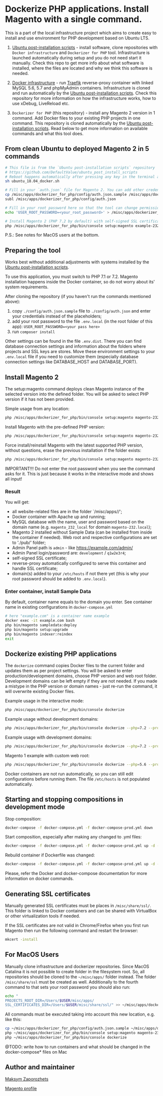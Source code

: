 # Dockerize PHP applications. Install Magento with a single command. #

This is a part of the local infrastructure project which aims to create easy to install and use environment for PHP development based on Ubuntu LTS.

1. [Ubuntu post-installation scripts](https://github.com/DefaultValue/ubuntu_post_install_scripts) - install software,
clone repositories with `Docker infrastructure` and `Dockerizer for PHP` tool. Infrastructure is launched automatically
during setup and you do not need start it manually. Check this repo to get more info about what software is installed,
where the files are located and why we think this software is needed.

2. [Docker infrastructure](https://github.com/DefaultValue/docker_infrastructure) - run [Traefik](https://traefik.io/)
reverse-proxy container with linked MySQL 5.6, 5.7 and phpMyAdmin containers. Infrastructure is cloned and run automatically by the
[Ubuntu post-installation scripts](https://github.com/DefaultValue/ubuntu_post_install_scripts). Check this repository
for more information on how the infrastructure works, how to use xDebug, LiveReload etc.

3. `Dockerizer for PHP` (this repository) - install any Magento 2 version in 1
command. Add Docker files to your existing PHP projects in one command. This repository is cloned automatically
by the [Ubuntu post-installation scripts](https://github.com/DefaultValue/ubuntu_post_install_scripts). Read below
to get more information on available commands and what this tool does.


## From clean Ubuntu to deployed Magento 2 in 5 commands ##

```bash
# This file is from the `Ubuntu post-installation scripts` repository
# https://github.com/DefaultValue/ubuntu_post_install_scripts
# Reboot happens automatically after pressing any key in the terminal after executing a script. This must be done before moving forward 
sh ubuntu_18.04_docker.sh

# Fill in your `auth.json` file for Magento 2. You can add other credentials there to use this tool for any other PHP apps
cp /misc/apps/dockerizer_for_php/config/auth.json.sample /misc/apps/dockerizer_for_php/config/auth.json
subl /misc/apps/dockerizer_for_php/config/auth.json

# Fill in your root password here so that the tool can change permissions and add entries to your hosts file
echo 'USER_ROOT_PASSWORD=<your_root_password>' > /misc/apps/dockerizer_for_php/.env.local

# Install Magento 2 (PHP 7.2 by default) with self-signed SSL certificate that is valid for you. Add it to the hosts file. Just launch in browser when completed!
php /misc/apps/dockerizer_for_php/bin/console setup:magento example-232.local 2.3.2 -nf
```

P.S.: See notes for MacOS users at the bottom.


## Preparing the tool ##

Works best without additional adjustments with systems installed by the [Ubuntu post-installation scripts](https://github.com/DefaultValue/ubuntu_post_install_scripts).

To use this application, you must switch to PHP 7.1 or 7.2. Magento installation happens inside the Docker container, so do not worry about its' system requirements. 

After cloning the repository (if you haven't run the commands mentioned above):
1) copy `./config/auth.json.sample` file to `./config/auth.json` and enter your credentials instead of the placeholders;
2) add your root password to the file `.env.local` (in the root folder of this app): `USER_ROOT_PASSWORD=<your pass here>`
3) run `composer install`

Other settings can be found in the file `.env.dist`. There you can find database connection settings and information
about the folders where projects and SSL keys are stores. Move these environment settings to your `.env.local` file
if you need to customize them (especially database connection settings like DATABASE_HOST and DATABASE_PORT).


## Install Magento 2 ##

The setup:magento command deploys clean Magento instance of the selected version into the defined folder.
You will be asked to select PHP version if it has not been provided.

Simple usage from any location:

```bash
php /misc/apps/dockerizer_for_php/bin/console setup:magento magento-232.local 2.3.2
```

Install Magento with the pre-defined PHP version:

```bash
php /misc/apps/dockerizer_for_php/bin/console setup:magento magento-232.local 2.3.2 --php=7.2
```

Force install/reinstall Magento with the latest supported PHP version, without questions, erase the previous installation if the folder exists:

```bash
php /misc/apps/dockerizer_for_php/bin/console setup:magento magento-232.local 2.3.2 -n -f
```

IMPORTANT!!! Do not enter the root password when you see the command asks for it. This is just because it works in the interactive mode and shows all input!


### Result ###

You will get:

- all website-related files are in the folder `/misc/apps/<domain>/';
- Docker container with Apache up and running;
- MySQL database with the name, user and password based on the domain name (e.g. `magento_232_local` for domain `magento-232.local`);
- Magento 2 installed without Sample Data (can be installed from inside the container if needed). Web root and respective configurations are set to './pub/' folder;
-  Admin Panel path is `admin` - like https://example.com/admin/
- Admin Panel login/password are: `development` / `q1w2e3r4`;
- self-signed SSL certificate;
- reverse-proxy automatically configured to serve this container and handle SSL certificate;
- domain(s) added to your `/etc/hosts` if not there yet (this is why your root password should be added to `.env.local`).


### Enter container, install Sample Data ###

By default, container name equals to the domain you enter. See container name in existing configurations in `docker-compose.yml`

```bash
# here "example.com" is a container name example
docker exec -it example.com bash
php bin/magento sampledata:deploy
php bin/magento setup:upgrade
php bin/magento indexer:reindex
exit
```


## Dockerize existing PHP applications ##

The `dockerize` command copies Docker files to the current folder and updates them as per project settings. You will be asked to enter production/development domains, choose PHP version and web root folder.
Development domains can be left empty if they are not needed.
If you made a mistype in the PHP version or domain names - just re-run the command, it will overwrite existing Docker files.

Example usage in the interactive mode:

```bash
php /misc/apps/dockerizer_for_php/bin/console dockerize
```

Example usage without development domains:

```bash
php /misc/apps/dockerizer_for_php/bin/console dockerize --php=7.2 --prod='example.com www.example.com' --dev=''
```

Example usage with development domains:

```bash
php /misc/apps/dockerizer_for_php/bin/console dockerize --php=7.2 --prod='example.com www.example.com example-2.com www.example-2.com' --dev='example-dev.com www.example-dev.com example-2-dev.com www.example-2-dev.com'
```

Magento 1 example with custom web root:

```bash
php /misc/apps/dockerizer_for_php/bin/console dockerize --php=5.6 --prod='example.com www.example.com' --dev='' --webroot='/'
```

Docker containers are not run automatically, so you can still edit configurations before running them. The file `/etc/hosts` is not populated automatically.


## Starting and stopping compositions in development mode ##

Stop composition:

```bash
docker-compose -f docker-compose.yml -f docker-compose-prod.yml down
```

Start composition, especially after making any changed to .yml files:

```bash
docker-compose -f docker-compose.yml -f docker-compose-prod.yml up -d --force-recreate
```

Rebuild container if Dockerfile was changed:

```bash
docker-compose -f docker-compose.yml -f docker-compose-prod.yml up -d --force-recreate --build
```

Please, refer the Docker and docker-compose documentation  for more information on docker commands.


## Generating SSL certificates ##

Manually generated SSL certificates must be places in `/misc/share/ssl/`. This folder is linked to Docker containers and
can be shared with VirtualBox or other virtualization tools if needed.

If the SSL certificates are not valid in Chrome/Firefox when you first run Magento then run the following command and restart the browser:

```bash
mkcert -install
```

## For MacOS Users ##

Manually clone infrastructure and dockerizer repositories.
Since MacOS Catalina it is not possible to create folder in the filesystem root. So, all repositories should be cloned
to the `~/misc/apps/` folder instead. The folder `/misc/share/ssl` must be created as well. Additionally to the fourth
command to that sets your root password you should also run:

```bash
echo "
PROJECTS_ROOT_DIR=/Users/$USER/misc/apps/
SSL_CERTIFICATES_DIR=/Users/$USER/misc/share/ssl/" >> ~/misc/apps/dockerizer_for_php/.env.local
```

All commands must be executed taking into account this new location, e.g. like this:

```bash
cp ~/misc/apps/dockerizer_for_php/config/auth.json.sample ~/misc/apps/dockerizer_for_php/config/auth.json
php ~/misc/apps/dockerizer_for_php/bin/console setup:magento magento-232.local 2.3.2
php ~/misc/apps/dockerizer_for_php/bin/console dockerize
```

@TODO: write how to run containers and what should be changed in the docker-compose* files on Mac


## Author and maintainer ##

[Maksym Zaporozhets](mailto:maksimz@default-value.com)

[Magento profile](https://u.magento.com/certification/directory/dev/180177/)
